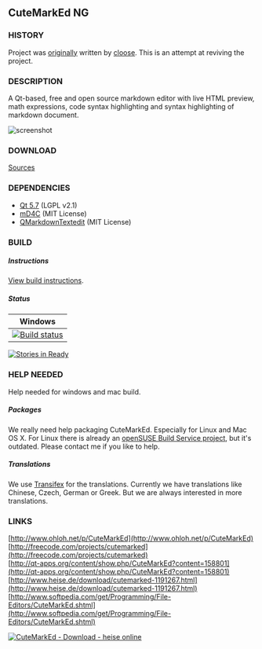 ## CuteMarkEd NG

### HISTORY

Project was [originally](https://github.com/cloose/CuteMarkEd/) written by [cloose](https://github.com/cloose). This is an attempt at reviving the project.

### DESCRIPTION

A Qt-based, free and open source markdown editor with live HTML preview, math expressions, code syntax highlighting and syntax highlighting of markdown document.

![screenshot](screenshots/CuteMarkEd-NG.png)

### DOWNLOAD

[Sources](https://github.com/cloose/CuteMarkEd/archive/v0.11.3.tar.gz)  


### DEPENDENCIES

* [Qt 5.7](http://qt-project.org) (LGPL v2.1)
* [mD4C](http://github.com/mity/md4c) (MIT License)
* [QMarkdownTextedit](https://github.com/pbek/qmarkdowntextedit) (MIT License)

### BUILD

##### Instructions

[View build instructions](./BUILD.md).

##### Status

| Windows |
| ------- |
| [![Build status](https://ci.appveyor.com/api/projects/status/8vsbbs55va1bqan8?svg=true)](https://ci.appveyor.com/project/shunf4/cutemarked-ng) |

[![Stories in Ready](https://badge.waffle.io/cloose/CuteMarkEd.png?label=ready)](https://waffle.io/cloose/CuteMarkEd)

### HELP NEEDED

Help needed for windows and mac build.

##### Packages

We really need help packaging CuteMarkEd. Especially for Linux and Mac OS X. For Linux there is already an [openSUSE Build Service project](https://build.opensuse.org/package/show/home:cloose1974/CuteMarkEd), but it's outdated. Please contact me if you like to help.

##### Translations

We use [Transifex](https://www.transifex.com/projects/p/cutemarked) for the translations. Currently we have translations like Chinese, Czech, German or Greek. But we are always interested in more translations.


### LINKS


[http://www.ohloh.net/p/CuteMarkEd](http://www.ohloh.net/p/CuteMarkEd)  
[http://freecode.com/projects/cutemarked](http://freecode.com/projects/cutemarked)  
[http://qt-apps.org/content/show.php/CuteMarkEd?content=158801](http://qt-apps.org/content/show.php/CuteMarkEd?content=158801)  
[http://www.heise.de/download/cutemarked-1191267.html](http://www.heise.de/download/cutemarked-1191267.html)  
[http://www.softpedia.com/get/Programming/File-Editors/CuteMarkEd.shtml](http://www.softpedia.com/get/Programming/File-Editors/CuteMarkEd.shtml)

[![CuteMarkEd - Download - heise online](http://www.heise.de/software/icons/download_logo1.png)](http://www.heise.de/download/cutemarked-1191267.html)

